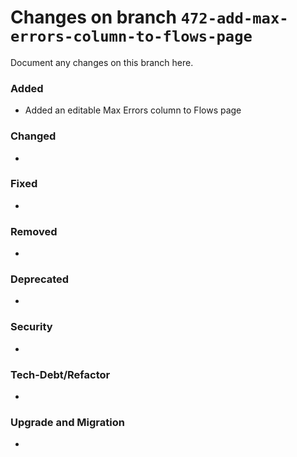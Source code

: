 # Changes on branch `472-add-max-errors-column-to-flows-page`
Document any changes on this branch here.
### Added
- Added an editable Max Errors column to Flows page 

### Changed
- 

### Fixed
- 

### Removed
- 

### Deprecated
- 

### Security
- 

### Tech-Debt/Refactor
- 

### Upgrade and Migration
- 
